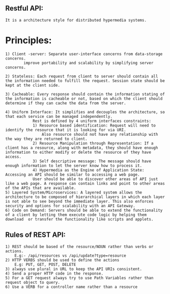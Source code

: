 ## Restful API: 

	It is a architecture style for distributed hypermedia systems.

# Principles:

	1) Client -server: Separate user-interface concerns from data-storage concerns.
			improve portability and scalability by simplifying server concerns.
	
	2) Stateless: Each request from client to server should contain all the information needed to fulfill the request. Session state should be kept at the client side.
	
	3) Cacheable: Every response should contain the information stating of the information is cacheable or not, based on which the client should determine if they can cache the data from the server.
	
	4) Uniform Interface: It simplifies and decouples the architecture, so that each service can be managed independently.
				Rest is defined by 4 uniform interfaces constraints:
				1) Resource based identification: Request will need to identify the resource that it is looking for via URI.
					Also resource should not have any relationship with the way they are returned to client.
				2) Resource Manipulation through Representation: If a client has a resource, along with metadata, they should have enough information to either modify or delete the resource of they have access.
				3) Self descriptive message: The message should have enough information to let the server know how to process it.
				4) Hypermedia as the Engine of Application State: Accessing an API should be similar to accessing a web page.
				User should be able to discover other areas of API just like a web page. A response can contain links and point to other areas of the APIs that are available.
	5) Layered System/Microservices: A layered system allows the architecture to be composed of hierarchical layers in which each layer is not able to see beyond the immediate layer. This also enforces security and options for scalability with an API Gateway.
	6) Code on Demand: Servers should be able to extend the functionality of a client by letting them execute code logic by helping them download  or transfer the functionality like scripts and applets.

## Rules of REST API:
	1) REST should be based of the resource/NOUN rather than verbs or actions.
		E.g:- /api/resources vs /api/update?type=resource
	2) HTTP VERBS should be used to define the actions
		E.g: PUT, GET, POST, DELETE
	3) always use plural in URL to keep the API URIs consistent.
	4) Send a proper HTTP code in the response.
	5) For a GET request always try to use Path Variables rather than request object to query.
	6) Use a VERB for a controller name rather than a resource
		
		
​			
​									